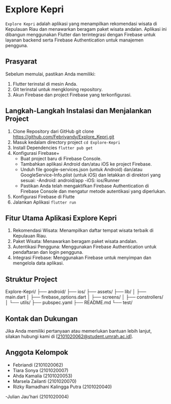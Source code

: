 # Explore Kepri

`Explore Kepri` adalah aplikasi yang menampilkan rekomendasi wisata di Kepulauan Riau dan menawarkan beragam paket wisata andalan. Aplikasi ini dibangun menggunakan Flutter dan terintegrasi dengan Firebase untuk layanan backend serta Firebase Authentication untuk manajemen pengguna.

## Prasyarat
Sebelum memulai, pastikan Anda memiliki:

1. Flutter terinstal di mesin Anda.
2. Git terinstal untuk mengkloning repository.
3. Akun Firebase dan project Firebase yang terkonfigurasi.

## Langkah-Langkah Instalasi dan Menjalankan Project

1. Clone Repository dari GitHub
    git clone  https://github.com/Febriyandy/Explore_Kepri.git
2. Masuk kedalam directory project
    `cd Explore-Kepri`
3. Install Dependencies
    `flutter pub get`
4. Konfigurasi Firebase+
    - Buat project baru di Firebase Console.
    - Tambahkan aplikasi Android dan/atau iOS ke project Firebase.
    - Unduh file google-services.json (untuk Android) dan/atau GoogleService-Info.plist (untuk iOS) dan letakkan di direktori yang sesuai:
        -Android: android/app
        -iOS: ios/Runner
    - Pastikan Anda telah mengaktifkan Firebase Authentication di Firebase Console dan mengatur metode autentikasi yang diperlukan.
5. Konfigurasi Firebase di Flutte
6. Jalankan Aplikasi
    `flutter run`

## Fitur Utama Aplikasi Explore Kepri
1. Rekomendasi Wisata: Menampilkan daftar tempat wisata terbaik di Kepulauan Riau.
2. Paket Wisata: Menawarkan beragam paket wisata andalan.
3. Autentikasi Pengguna: Menggunakan Firebase Authentication untuk pendaftaran dan login pengguna.
4. Integrasi Firebase: Menggunakan Firebase untuk menyimpan dan mengelola data aplikasi.

## Struktur Project
Explore-Kepri/
├── android/
├── ios/
├── assets/
├── lib/
│   ├── main.dart
│   ├── firebase_options.dart
│   ├── screens/
│   ├── constrollers/
│   └── utils/
├── pubspec.yaml
├── README.md
└── test/

## Kontak dan Dukungan

Jika Anda memiliki pertanyaan atau memerlukan bantuan lebih lanjut, silakan hubungi kami di [2101020062@student.umrah.ac.id].

## Anggota Kelompok
- Febriandi (2101020062)
- Tiara Sonya (2101020007)
- Ahda Kamalia (2101020053)
- Marsela Zailanti (2101020070)
- Rizky Ramadhani Kalingga Putra (2101020040)

-Julian Jau'hari (2101020004)





